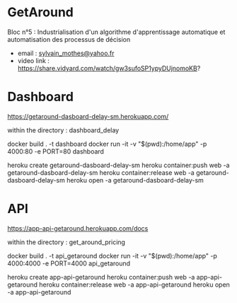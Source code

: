 # GetAround
Bloc n°5 : Industrialisation d'un algorithme d'apprentissage automatique et automatisation des processus de décision

* email : sylvain_mothes@yahoo.fr
* video link : https://share.vidyard.com/watch/gw3sufoSP1ypyDUjnomoKB?


# Dashboard

https://getaround-dasboard-delay-sm.herokuapp.com/

within the directory : dashboard_delay

docker build . -t dashboard
docker run -it -v "$(pwd):/home/app" -p 4000:80 -e PORT=80 dashboard

heroku create getaround-dasboard-delay-sm
heroku container:push web -a getaround-dasboard-delay-sm
heroku container:release web -a getaround-dasboard-delay-sm
heroku open -a getaround-dasboard-delay-sm




# API

https://app-api-getaround.herokuapp.com/docs

within the directory : get_around_pricing

docker build . -t api_getaround
docker run -it -v "$(pwd):/home/app" -p 4000:4000 -e PORT=4000 api_getaround

heroku create app-api-getaround
heroku container:push web -a app-api-getaround
heroku container:release web -a app-api-getaround
heroku open -a app-api-getaround

